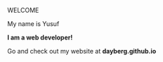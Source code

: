 WELCOME
<p>My name is Yusuf</p>
<b><p>I am a web developer!</p></b>
<p> Go and check out my website at <span><strong>dayberg.github.io</strong></p>
